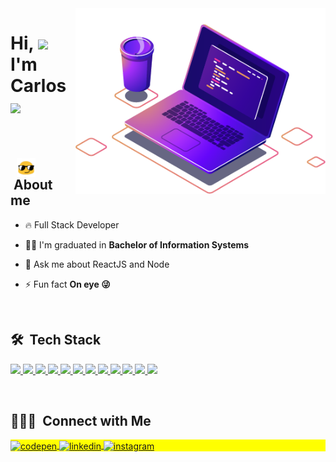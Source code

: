 
<img src="images/computer-illustration.png" min-width="400px" max-width="450px" width="400px" align="right" alt="Computador">
<h1 align="left">Hi, <img src="https://github.com/EvanderInacio/EvanderInacio/blob/main/images/Earth.gif?raw=true" width="30"> I'm Carlos
 <img src="https://raw.githubusercontent.com/kaueMarques/kaueMarques/master/hi.gif" width="30"></h1>


<br>

 ## &nbsp; <img src="images/oculos.gif " width="30" align="center"> &nbsp;About me
 - 🔥 Full Stack Developer 
 
- 👨‍🎓 I'm graduated in **Bachelor of Information Systems**

- 💬 Ask me about ReactJS and Node

- ⚡ Fun fact **On eye 😜**


<br>

## 🛠 &nbsp;Tech Stack

<div align="left">
 <p>
    <a href='https://html.com/'>
      <img src="https://skillicons.dev/icons?i=html"/>
    </a>
    <a href='https://developer.mozilla.org/en-US/docs/Web/CSS'>
      <img src="https://skillicons.dev/icons?i=css"/>
    </a>
    <a href='https://www.javascript.com/'>
      <img src="https://skillicons.dev/icons?i=js"/>
    </a>
    <a href='https://www.typescriptlang.org/'>
      <img src="https://skillicons.dev/icons?i=ts"/>
    </a>
    <a href='https://reactjs.org/'>
      <img src="https://skillicons.dev/icons?i=react"/>
    </a>
    <a href='https://nextjs.org/'>
      <img src="https://skillicons.dev/icons?i=nextjs"/>
    </a>
    <a href='https://nodejs.org/en/'>
      <img src="https://skillicons.dev/icons?i=nodejs"/>
    </a>
    <a href='https://git-scm.com/'>
     <img src="https://skillicons.dev/icons?i=git"/>
    </a>
    <a href='https://styled-components.com/'>
      <img src="https://skillicons.dev/icons?i=styledcomponents"/>
    </a>
    <a href='https://tailwindui.com/'>
     <img src="https://skillicons.dev/icons?i=tailwind"/>
    </a>
    <a href='https://sass-lang.com/'>
     <img src="https://skillicons.dev/icons?i=sass"/>
    </a>
    <a href='https://www.figma.com/'>
     <img src="https://skillicons.dev/icons?i=figma"/>
    </a>
 </p>

</div>
  
<br>

## 👨🏻‍💼 &nbsp;Connect with Me

<p align="left" style="background:yellow">
<a href="https://codepen.io/carlohenriquejk" target="_blank"   width="140px" >
  <img  width="140px" align="center" src="https://img.shields.io/badge/-carlohenriquejk-05122A?style=flat&logo=codepen" alt="codepen"/>
</a>
<a href="https://www.linkedin.com/in/carloshenriquejk/" target="_black">
  <img  width="140px" align="center" src="https://img.shields.io/badge/-carlohenriquejk-05122A?style=flat&logo=linkedin" alt="linkedin"/>
</a>
<a href="https://instagram.com/carlos.cardosoh/" target="_blank">
 <img  width="140px" align="center" src="https://img.shields.io/badge/-carlohenriquejk-05122A?style=flat&logo=instagram" alt="instagram"/>
</a>
</p>

<br>
